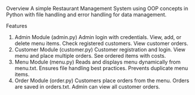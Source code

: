 Overview
A simple Restaurant Management System using OOP concepts in Python with file handling and error handling for data management.

Features
1. Admin Module (admin.py)
Admin login with credentials.
View, add, or delete menu items.
Check registered customers.
View customer orders.
2. Customer Module (customer.py)
Customer registration and login.
View menu and place multiple orders.
See ordered items with costs.
3. Menu Module (menu.py)
Reads and displays menu dynamically from menu.txt.
Ensures file handling best practices.
Prevents duplicate menu items.
4. Order Module (order.py)
Customers place orders from the menu.
Orders are saved in orders.txt.
Admin can view all customer orders.

